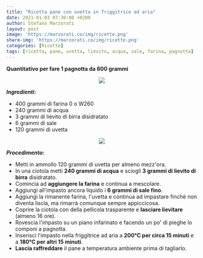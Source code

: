 ```yaml
---
title: "Ricetta pane con uvetta in friggitrice ad aria"
date: 2021-01-03 07:30:00 +0200
author: Stefano Marzorati
layout: post
image: 'https://marzorati.co/img/ricette.png'
share-img: 'https://marzorati.co/img/ricette.png'
categories: [Ricette]
tags: [ricetta, pane, uvetta, lievito, acqua, sale, farina, pagnotta]
---
```

**Quantitativo per fare 1 pagnotta da 600 grammi**   

<p align="center">
  <img src="https://marzorati.co/img/post/pane_uvetta_friggitrice_aria_1.jpg">
</p>   

***Ingredienti:***   

* 400 grammi di farina 0 o W260
* 240 grammi di acqua
* 3 grammi di lievito di birra disidratato
* 6 grammi di sale
* 120 grammi di uvetta

<p align="center">
  <img src="https://marzorati.co/img/post/pane_uvetta_friggitrice_aria_2.jpg">
</p>  

***Procedimento:***   

* Metti in ammollo 120 grammi di uvetta per almeno mezz'ora.
* In una ciotola metti **240 grammi di acqua** e sciogli **3 grammi di lievito di birra** disidratato.
* Comincia ad **aggiungere la farina** e continua a mescolare.   
* Aggiungi all'impasto ancora liquido i **6 grammi di sale fino**.   
* Aggiungi la rimanente farina, l'uvetta e continua ad impastare finchè non diventa liscia, ma rimarrà comunque sempre appiccicosa.
* Coprire la ciotola con della pellicola trasparente e **lasciare lievitare** (almeno 16 ore).  
* Rovescia l'impasto su un piano infarinato e facendo un po' di pieghe lo componi a pagnotta.   
* Inserisci l'impasto nella friggitrice ad aria a **200°C per circa 15 minuti** e a **180°C per altri 15 minuti**.
* **Lascia raffreddare** il pane a temperatura ambiente prima di tagliarlo.  
